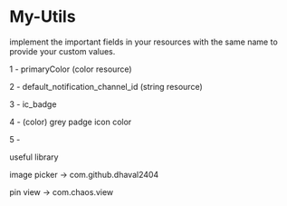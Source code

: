 # My-Utils

implement the important fields in your resources with the same name to provide your custom values.

1 - primaryColor  (color resource)

2 - default_notification_channel_id  (string resource)

3 - ic_badge 

4 - (color) grey padge icon color

5 - 






useful library


image picker   ->   com.github.dhaval2404

pin view       ->   com.chaos.view





